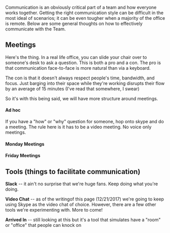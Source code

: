 Communication is an obviously critical part of a team and how everyone works together. Getting the right communication style can be difficult in the most ideal of scenarios; it can be even tougher when a majority of the office is remote. Below are some general thoughts on how to effectively communicate with the Team.

## Meetings
Here's the thing. In a real life office, you can slide your chair over to someone's desk to ask a question. This is both a pro and a con. The pro is that communication face-to-face is more natural than via a keyboard.

The con is that it doesn't always respect people's time, bandwidth, and focus. Just barging into their space while they're working disrupts their flow by an average of 15 minutes (I've read that somewhere, I swear)

So it's with this being said, we will have more structure around meetings.  

#### Ad hoc
If you have a "how" or "why" question for someone, hop onto skype and do a meeting. The rule here is it has to be a video meeting. No voice only meetings.

#### Monday Meetings

#### Friday Meetings

## Tools (things to facilitate communication)

**Slack** -- it ain't no surprise that we're huge fans. Keep doing what you're doing.

**Video Chat** -- as of the writingof this page (12/21/2017) we're going to keep using Skype as the video chat of choice. However, there are a few other tools we're experimenting with. More to come!

**Arrived In** -- still looking at this but it's a tool that simulates have a "room" or "office" that people can knock on
